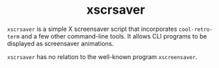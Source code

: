 <h1 align="center">xscrsaver</h1>

`xscrsaver` is a simple X screensaver script that incorporates `cool-retro-term` and a few other command-line tools. It allows CLI programs to be displayed as screensaver animations.

`xscrsaver` has no relation to the well-known program `xscreensaver`.
